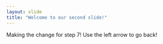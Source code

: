 ```yaml
---
layout: slide
title: "Welcome to our second slide!"
---
```

Making the change for step 7!
Use the left arrow to go back!
